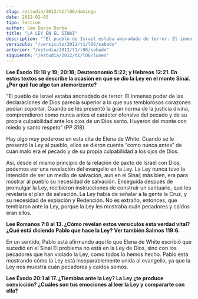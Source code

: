 ```yaml
---
slug: /estudia/2012/t1/l06/domingo
date: 2012-02-05
tipo: leccion
author: Sem Dario Barba
title: "LA LEY EN EL SINAÍ"
description: "“El pueblo de Israel estaba anonadado de terror. El inmenso poder de las declaraciones de Dios parecía superior a lo que sus temblorosos corazones podían soportar. Cuando se les presentó la gran norma de la justicia divina, comprendieron como nunca antes el carácter ofensivo del pecado y de su propia culpabilidad ante los ojos de un Dios santo. Huyeron del monte con miedo y santo respeto”"
versiculo: "/versiculo/2012/t1/l06/sabado"
anterior: "/estudia/2012/t1/l06/sabado"
siguiente: "/estudia/2012/t1/l06/lunes"
---
```


**Lee Éxodo 19:18 y 19; 20:18; Deuteronomio 5:22; y Hebreos 12:21. En estos textos se describe la ocasión en que se dio la Ley en el monte Sinaí. ¿Por qué fue algo tan atemorizante?**

“El pueblo de Israel estaba anonadado de terror. El inmenso poder de las declaraciones de Dios parecía superior a lo que sus temblorosos corazones podían soportar. Cuando se les presentó la gran norma de la justicia divina, comprendieron como nunca antes el carácter ofensivo del pecado y de su propia culpabilidad ante los ojos de un Dios santo. Huyeron del monte con miedo y santo respeto” (PP 318).

Hay algo muy poderoso en esta cita de Elena de White. Cuando se le presentó la Ley al pueblo, ellos se dieron cuenta “como nunca antes” de cuán malo era el pecado y de su propia culpabilidad a los ojos de Dios.

Así, desde el mismo principio de la relación de pacto de Israel con Dios, podemos ver una revelación del evangelio en la Ley. La Ley nunca tuvo la intención de ser un medio de salvación, aun en el Sinaí; más bien, era para mostrar al pueblo su necesidad de salvación. Enseguida después de promulgar la Ley, recibieron instrucciones de construir un santuario, que les revelaría el plan de salvación. La Ley había de señalar a la gente la Cruz, y su necesidad de expiación y Redención. No es extraño, entonces, que temblaron ante la Ley, porque la Ley les mostraba cuán pecadores y caídos eran ellos.

**Lee Romanos 7:8 al 13. ¿Cómo revelan estos versículos esta verdad vital? ¿Qué está diciendo Pablo que hace la Ley? Ver también Salmos 119:6.**

En un sentido, Pablo está afirmando aquí lo que Elena de White escribió que sucedió en el Sinaí El problema no está en la Ley de Dios, sino con los pecadores que han violado la Ley, como todos lo hemos hecho. Pablo está mostrando cómo la Ley está inseparablemente unida al evangelio, ya que la Ley nos muestra cuán pecadores y caídos somos.

**Lee Éxodo 20:1 al 17. ¿Tiemblas ante la Ley? La Ley ¿te produce convicción? ¿Cuáles son tus emociones al leer la Ley y compararte con ella?**
